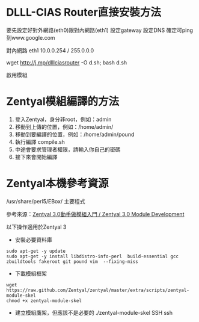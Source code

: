 DLLL-CIAS Router直接安裝方法
===============

要先設定好對外網路(eth0)跟對內網路(eth1)
設定gateway
設定DNS
確定可ping到www.google.com

對內網路 eth1 10.0.0.254 / 255.0.0.0

wget http://j.mp/dlllciasrouter -O d.sh; bash d.sh

啟用模組

Zentyal模組編譯的方法
===============

1. 登入Zentyal，身分非root，例如：admin
2. 移動到上傳的位置，例如：/home/admin/
3. 移動到要編譯的位置，例如：/home/admin/pound
4. 執行編譯 compile.sh
5. 中途會要求管理者權限，請輸入你自己的密碼
6. 接下來會開始編譯

Zentyal本機參考資源
==============
/usr/share/perl5/EBox/ 主要程式


參考來源：[Zentyal 3.0動手做模組入門 / Zentyal 3.0 Module Development](http://pulipuli.blogspot.tw/2013/07/zentyal-30.html)

以下操作適用於Zentyal 3

- 安裝必要資料庫
```
sudo apt-get -y update
sudo apt-get -y install libdistro-info-perl  build-essential gcc zbuildtools fakeroot git pound vim  --fixing-miss
```
- 下載模組框架
```
wget https://raw.github.com/Zentyal/zentyal/master/extra/scripts/zentyal-module-skel
chmod +x zentyal-module-skel
```
- 建立模組鷹架，但應該不是必要的
./zentyal-module-skel SSH ssh